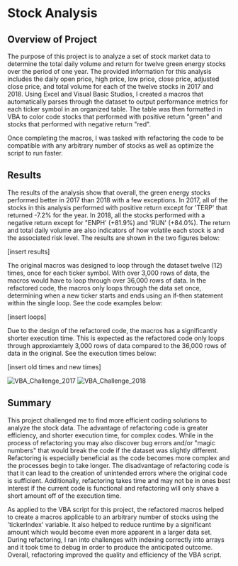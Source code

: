 # Stock Analysis

## Overview of Project

The purpose of this project is to analyze a set of stock market data to determine the total daily volume and return for twelve green energy stocks over the period of one year. The provided information for this analysis includes the daily open price, high price, low price, close price, adjusted close price, and total volume for each of the twelve stocks in 2017 and 2018.  Using Excel and Visual Basic Studios, I created a macros that automatically parses through the dataset to output performance metrics for each ticker symbol in an organized table. The table was then formatted in VBA to color code stocks that performed with positive return "green" and stocks that performed with negative return "red".

Once completing the macros, I was tasked with refactoring the code to be compatible with any arbitrary number of stocks as well as optimize the script to run faster.

## Results

The results of the analysis show that overall, the green energy stocks performed better in 2017 than 2018 with a few exceptions. In 2017, all of the stocks in this analysis performed with positive return except for 'TERP' that returned -7.2% for the year. In 2018, all the stocks performed with a negative return except for "ENPH' (+81.9%) and 'RUN' (+84.0%). The return and total daily volume are also indicators of how volatile each stock is and the associated risk level. The results are shown in the two figures below:

[insert results]

The original macros was designed to loop through the dataset twelve (12) times, once for each ticker symbol. With over 3,000 rows of data, the macros would have to loop through over 36,000 rows of data. In the refactored code, the macros only loops through the data set once, determining when a new ticker starts and ends using an if-then statement within the single loop. See the code examples below:

[insert loops]

Due to the design of the refactored code, the macros has a significantly shorter execution time. This is expected as the refactored code only loops through approxiamtely 3,000 rows of data compared to the 36,000 rows of data in the original. See the execution times below:

[insert old times and new times]


![VBA_Challenge_2017](https://user-images.githubusercontent.com/95327115/147885893-3d635078-7018-48e4-956b-e385e22ba49a.png)
![VBA_Challenge_2018](https://user-images.githubusercontent.com/95327115/147885899-e3e82300-2e05-473e-8764-8e3de346835a.png)


## Summary

This project challenged me to find more efficient coding solutions to analyze the stock data. The advantage of refactoring code is greater efficiency, and shorter execution time, for complex codes. While in the process of refactoring you may also discover bug errors and/or "magic numbers" that would break the code if the dataset was slightly different. Refactoring is especially beneficial as the code becomes more complex and the processes begin to take longer. The disadvantage of refactoring code is that it can lead to the creation of unintended errors where the original code is sufficient. Additionally, refactoring takes time and may not be in ones best interest if the current code is functional and refactoring will only shave a short amount off of the execution time.

As applied to the VBA script for this project, the refactored macros helped to create a macros applicable to an arbitrary number of stocks using the 'tickerIndex' variable. It also helped to reduce runtime by a significant amount which would become even more apparent in a larger data set. During refactoring, I ran into challenges with indexing correctly into arrays and it took time to debug in order to produce the anticipated outcome. Overall, refactoring improved the quality and efficiency of the VBA script.

